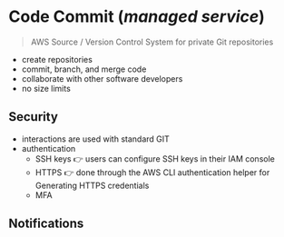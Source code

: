 # Code Commit (_managed service_)

> AWS Source / Version Control System for private Git repositories

- create repositories
- commit, branch, and merge code
- collaborate with other software developers
- no size limits

## Security

- interactions are used with standard GIT
- authentication
	- SSH keys 👉 users can configure SSH keys in their IAM console
	- HTTPS 👉 done through the AWS CLI authentication helper for Generating HTTPS credentials
	- MFA

## Notifications



